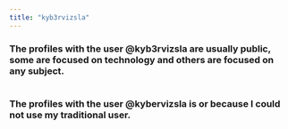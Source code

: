 ```yaml
---
title: "kyb3rvizsla"
---
```

### The profiles with the user @kyb3rvizsla are usually public, some are focused on technology and others are focused on any subject.
![]()
### The profiles with the user @kybervizsla is or because I could not use my traditional user.
